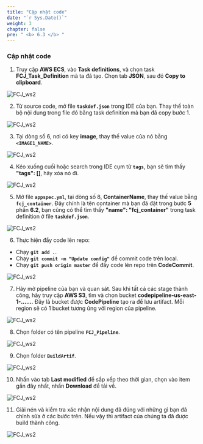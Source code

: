 ```yaml
---
title: "Cập nhật code"
date: "`r Sys.Date()`"
weight: 3
chapter: false
pre: " <b> 6.3 </b> "
---
```


### Cập nhật code

1. Truy cập **AWS ECS**, vào **Task definitions**, và chọn task **FCJ_Task_Definition** mà ta đã tạo. Chọn tab **JSON**, sau đó **Copy to clipboard**.

![FCJ_ws2](/images/6.codedeploy/9_1.png)

2. Từ source code, mở file **`taskdef.json`** trong IDE của bạn. Thay thế toàn bộ nội dung trong file đó bằng task definition mà bạn đã copy bước 1.

![FCJ_ws2](/images/6.codedeploy/9_2.png)

3. Tại dòng số 6, nơi có key **image**, thay thế value của nó bằng **`<IMAGE1_NAME>`**.

![FCJ_ws2](/images/6.codedeploy/9_3.png)

4. Kéo xuống cuối hoặc search trong IDE cụm từ **`tags`**, bạn sẽ tìm thấy **"tags": []**, hãy xóa nó đi.

![FCJ_ws2](/images/6.codedeploy/9_4.png)

5. Mở file **`appspec.yml`**, tại dòng số 8, **ContainerName**, thay thế value bằng **`fcj_container`**. Đây chính là tên container mà bạn đã đặt trong bước **5** phần **6.2**, bạn cũng có thể tìm thấy **"name": "fcj_container"** trong task definition ở file **`taskdef.json`**.

![FCJ_ws2](/images/6.codedeploy/9_5.png)

6. Thực hiện đẩy code lên repo:

- Chạy **`git add .`**.
- Chạy **`git commit -m "Update config"`** để commit code trên local.
- Chạy **`git push origin master`** để đẩy code lên repo trên **CodeCommit**.

![FCJ_ws2](/images/6.codedeploy/9_6.png)

7. Hãy mở pipeline của bạn và quan sát. Sau khi tất cả các stage thành công, hãy truy cập **AWS S3**, tìm và chọn bucket **codepipeline-us-east-1-......**. Đây là bucket được **CodePipeline** tạo ra để lưu artifact. Mỗi region sẽ có 1 bucket tương ứng với region của pipeline.

![FCJ_ws2](/images/6.codedeploy/9_7.png)

8. Chọn folder có tên pipeline **`FCJ_Pipeline`**.

![FCJ_ws2](/images/6.codedeploy/9_8.png)

9. Chọn folder **`BuildArtif`**.

![FCJ_ws2](/images/6.codedeploy/9_9.png)

10. Nhấn vào tab **Last modified** để sắp xếp theo thời gian, chọn vào item gần đây nhất, nhấn **Download** để tải về.

![FCJ_ws2](/images/6.codedeploy/9_10.png)

11. Giải nén và kiểm tra xác nhận nội dung đã đúng với những gì bạn đã chỉnh sửa ở các bước trên. Nếu vậy thì artifact của chúng ta đã được build thành công.

![FCJ_ws2](/images/6.codedeploy/9_11.png)
